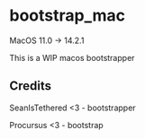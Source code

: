 <h1>bootstrap_mac</h1>
<p>MacOS 11.0 -> 14.2.1</p>
<p>This is a WIP macos bootstrapper</p>
<h2>Credits</h2>
<p>SeanIsTethered <3 - bootstrapper</p>
<p>Procursus <3 - bootstrap</p>
